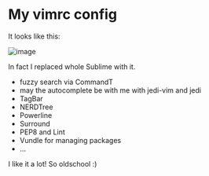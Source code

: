 # My vimrc config

It looks like this:

![image](http://cl.ly/L7It/Screen%20Shot%202012-11-24%20at%203.46.57%20AM.png)

In fact I replaced whole Sublime with it.

* fuzzy search via CommandT
* may the autocomplete be with me with jedi-vim and jedi
* TagBar
* NERDTree
* Powerline
* Surround
* PEP8 and Lint
* Vundle for managing packages
* …

I like it a lot! So oldschool :)
